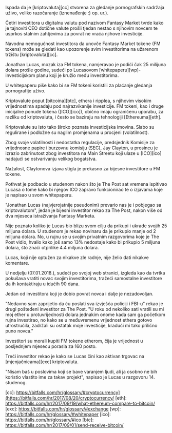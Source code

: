 Ispada da je [kriptovaluta][cc] stvorena za gledanje pornografskih sadržaja uživo, veliko razočaranje (iznenađenje :) op. ur.).

Četiri investitora u digitalnu valutu pod nazivom Fantasy Market tvrde kako je tajnoviti CEO dotične valute prošli tjedan nestao s njihovim novcem te usprkos stalnim zahtjevima za povrat ne vraća njihove investicije.

Navodna nemogućnost investitora da unovče Fantasy Market tokene (FM tokens) može se gledati kao upozorenje svim investitorima na užarenom tržištu [kriptovaluta][cc].

Jonathan Lucas, mozak iza FM tokena, namjeravao je podići čak 25 milijuna dolara prošle godine, sudeći po Lucasovom [whitepaperu][wp]- investicijskom planu koji je kružio među investitorima.

U whitepaperu piše kako bi se FM tokeni koristili za plaćanje gledanja pornografije uživo.

Kriptovalute poput [bitcoina][btc], ethera i ripplea, s njihovim visokim vrijednostima spadaju pod najrazvikanije investicije. FM tokeni, kao i druge inicijalne ponude tokena ([ICO][ico]), obično imaju ograničenu uporabu, za razliku od kriptovaluta, i često se baziraju na tehnologiji [Ethereuma][eth].

Kriptovalute su isto tako široko poznata investicijska imovina. Slabo su regulirane i podložne su naglim promjenama u procjeni (volatilnost).

Zbog svoje volatilnosti i nedostatka regulacije, predsjednik Komisije za vrijednosne papire i burzovnu komisiju (SEC), Jay Clayton, u prosincu je izrazio zabrinutost zbog investitora na Main Streetu koji ulaze u [ICO][ico] nadajući se ostvarivanju velikog bogatstva.

Nažalost, Claytonova izjava stigla je prekasno za bijesne investitore u FM tokene.

Pothvat je podbacio u studenom nakon što je The Post sat vremena ispitivao Lucasa o tome kako bi njegov ICO zapravo funkcionirao te o izjavama koje je napisao u svom whitepaperu.

"Jonathan Lucas (najvjerojatnije pseudonim) prevario nas je  i pobjegao sa kriptovalutom",  jedan je bijesni investitor rekao za The Post, nakon više od dva mjeseca istraživanja Fantasy Marketa. 

Nije poznato koliko je Lucas bio blizu svom cilju da prikupi i ukrade svojih 25 miljuna dolara. U studenom je rekao novinaru da je prikupio manje od 2 miljuna dolara. No, u rujnu se u svojim privatnim razgovorima koje je The Post vidio, hvalio kako još samo 13% nedostaje kako bi prikupio 5 miljuna dolara, što znači otprilike 4.4 miljuna dolara.

Lucas, koji nije optužen za nikakve zle radnje, nije želio dati nikakve komentare.

U nedjelju (07.01.2018.), sudeći po svojoj web stranici, izgleda kao da tvrtka pokušava vratiti novac svojim investitorima, tražeći samostalne investitore da ih kontaktiraju u idućih 90 dana.

Jedan od investitora koji je dobio povrat novca i dalje je nezadovoljan.

"Nedavno sam zaprijetio da ću poslati sva izvješća policiji i FBI-u" rekao je drugi pošteđeni investitor za The Post. "U roku od nekoliko sati vratili su mi moj ether u protuvrijednosti dolara jednakim onome kada sam ga početkom rujna investirao, no kako se u međuvremenu vrijednost ethera gotovo utrostručila, zadržali su ostatak moje investicije, kradući mi tako prilično puno novca."

Investitori su morali kupiti FM tokene etherom, čija je vrijednost u posljednjem mjesecu porasla za 160 posto.

Treći investitor rekao je kako se Lucas čini kao aktivan trgovac na [mjenjačnicama][exc] kriptovaluta.

"Nisam baš u poslovima koji se bave varanjem ljudi, ali ja osobno ne bih koristio vlastito ime za takav projekt", napisao je Lucas u razgovoru 14. studenog.

[cc]: https://bitfalls.com/hr/glossary/#cryptocurrency](https://bitfalls.com/hr/2017/08/20/cryptocurrency/
[eth]: https://bitfalls.com/hr/2017/09/19/what-ethereum-compare-to-bitcoin/
[exc]: https://bitfalls.com/hr/glossary/#exchange
[wp]: https://bitfalls.com/hr/glossary/#whitepaper
[ico]: https://bitfalls.com/hr/glossary/#ico
[btc]: https://bitfalls.com/hr/2017/09/01/send-receive-bitcoin/









